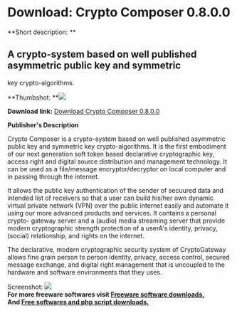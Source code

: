 # Download: Crypto Composer 0.8.0.0

**Short description: **

## A crypto-system based on well published asymmetric public key and symmetric
key crypto-algorithms.

  
**Thumbshot: **![](http://www.freewarefiles.com/screenshot/cryptocomposer_md.gif)   
  
**Download link:** [Download Crypto Composer 0.8.0.0](http://freesoftwares.boysofts.com/Crypto-Composer_program_32170.html)  
  

**Publisher's Description**  
  

Crypto Composer is a crypto-system based on well published asymmetric public
key and symmetric key crypto-algorithms. It is the first embodiment of our
next generation soft token based declarative cryptographic key, access right
and digital source distribution and management technology. It can be used as a
file/message encryptor/decryptor on local computer and in passing through the
internet.

It allows the public key authentication of the sender of secuured data and
intended list of receivers so that a user can build his/her own dynamic
virtual private network (VPN) over the public internet easily and automate it
using our more advanced products and services. It contains a personal crypto-
gateway server and a (audio) media streaming server that provide modern
cryptographic strength protection of a userA's identity, privacy, (social)
relationship, and rights on the internet.

The declarative, modern cryptographic security system of CryptoGateway allows
fine grain person to person identity, privacy, access control, secured message
exchange, and digital right management that is uncoupled to the hardware and
software environments that they uses.

  
  
Screenshot: ![](http://www.freewarefiles.com/screenshot/cryptocomposer.gif)  
**For more freeware softwares visit [Freeware software downloads.](http://freesoftwares.boysofts.com/)**   
**And [Free softwares and php script downloads.](http://www.boysofts.com/)**


